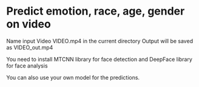 # Predict emotion, race, age, gender on video



Name input Video VIDEO.mp4 in the current directory
Output will be saved as VIDEO_out.mp4


You need to install MTCNN library for face detection and DeepFace library for face analysis

You can also use your own model for the predictions.

